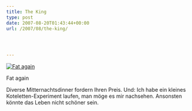 ```yaml
---
title: The King
type: post
date: 2007-08-20T01:43:44+00:00
url: /2007/08/the-king/




---
```

<div class="flickr">
  <a href="http://www.flickr.com/photos/schreibblogade/1182979359/" title="Fat again"><img src="//farm2.static.flickr.com/1194/1182979359_11cbb8bfed.jpg" alt="Fat again" /></a></p>

  <p>
    Fat again
  </p>
</div>

Diverse Mitternachtsdinner fordern Ihren Preis. Und: Ich habe ein kleines Koteletten-Experiment laufen, man möge es mir nachsehen. Ansonsten könnte das Leben nicht schöner sein.
